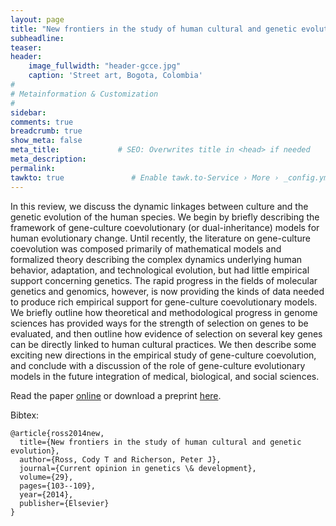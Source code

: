 ```yaml
---
layout: page
title: "New frontiers in the study of human cultural and genetic evolution"
subheadline: 
teaser: 
header:
    image_fullwidth: "header-gcce.jpg"
    caption: 'Street art, Bogota, Colombia'
#
# Metainformation & Customization
#
sidebar: 
comments: true
breadcrumb: true
show_meta: false
meta_title:             # SEO: Overwrites title in <head> if needed
meta_description:
permalink:
tawkto: true               # Enable tawk.to-Service › More › _config.yml
---
```

 
In this review, we discuss the dynamic linkages between  culture and the genetic evolution of the human species. We begin by  briefly describing the framework of gene-culture coevolutionary (or dual-inheritance) models for human evolutionary change. Until recently, the literature on gene-culture coevolution was composed primarily of mathematical models and formalized theory describing the complex dynamics underlying human behavior, adaptation, and technological evolution, but had little empirical support concerning genetics. The rapid progress in the fields of molecular genetics and genomics, however, is now providing the kinds of data needed to produce rich empirical support for gene-culture coevolutionary models.  We briefly outline how theoretical and methodological progress in genome sciences has provided ways for the strength of selection on genes to be evaluated, and then outline how evidence of selection on several key genes can be directly linked to human cultural practices. We then describe some exciting new directions in the empirical study of gene-culture coevolution, and conclude with a discussion of the role of gene-culture evolutionary models in the future integration of medical, biological, and social sciences.

Read the paper [online][1] or download a preprint [here][2].

Bibtex:
```
@article{ross2014new,
  title={New frontiers in the study of human cultural and genetic evolution},
  author={Ross, Cody T and Richerson, Peter J},
  journal={Current opinion in genetics \& development},
  volume={29},
  pages={103--109},
  year={2014},
  publisher={Elsevier}
}
```


 [1]: http://www.sciencedirect.com/science/article/pii/S0959437X14000951
 [2]: https://github.com/Ctross/ctross.github.io/blob/master/pdfs/GCCEPrePrint.pdf
